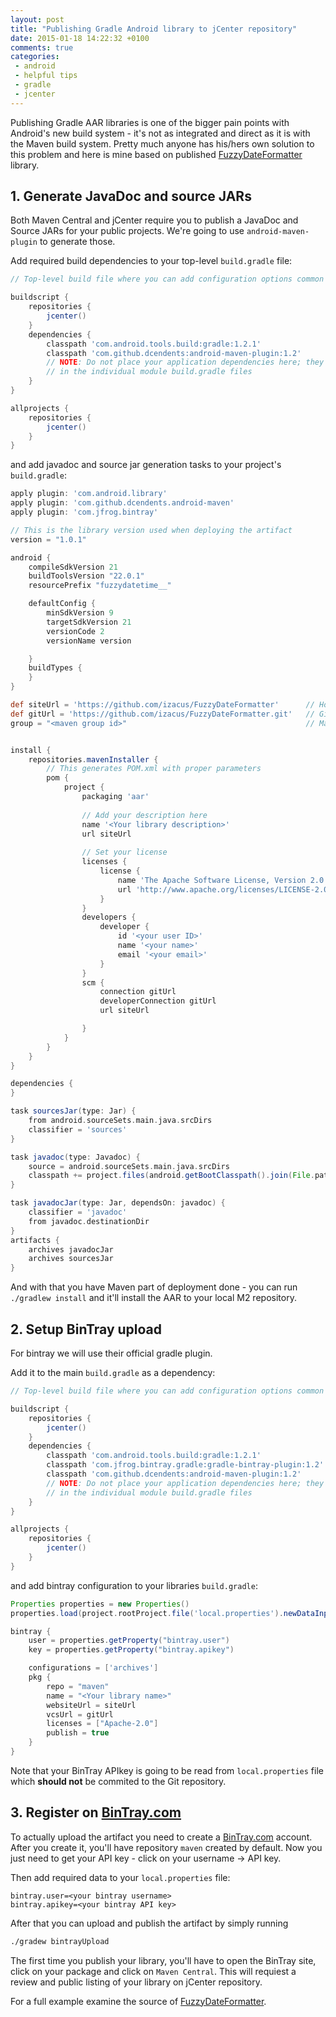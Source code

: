 ```yaml
---
layout: post
title: "Publishing Gradle Android library to jCenter repository"
date: 2015-01-18 14:22:32 +0100
comments: true
categories: 
 - android
 - helpful tips
 - gradle
 - jcenter
---
```


Publishing Gradle AAR libraries is one of the bigger pain points with Android's new build system - it's not as integrated and direct as it is with the Maven build system. Pretty much anyone has his/hers own solution to this problem and here is mine based on published [FuzzyDateFormatter][2] library.


## 1. Generate JavaDoc and source JARs

Both Maven Central and jCenter require you to publish a JavaDoc and Source JARs for your public projects. We're going to use `android-maven-plugin` to generate those.

Add required build dependencies to your top-level `build.gradle` file:

```groovy
// Top-level build file where you can add configuration options common to all sub-projects/modules.

buildscript {
    repositories {
        jcenter()
    }
    dependencies {
        classpath 'com.android.tools.build:gradle:1.2.1'
        classpath 'com.github.dcendents:android-maven-plugin:1.2'
        // NOTE: Do not place your application dependencies here; they belong
        // in the individual module build.gradle files
    }
}

allprojects {
    repositories {
        jcenter()
    }
}
```

and add javadoc and source jar generation tasks to your project's `build.gradle`:

```groovy
apply plugin: 'com.android.library'
apply plugin: 'com.github.dcendents.android-maven'
apply plugin: 'com.jfrog.bintray'

// This is the library version used when deploying the artifact
version = "1.0.1"

android {
    compileSdkVersion 21
    buildToolsVersion "22.0.1"
    resourcePrefix "fuzzydatetime__"

    defaultConfig {
        minSdkVersion 9
        targetSdkVersion 21
        versionCode 2
        versionName version

    }
    buildTypes {
    }
}

def siteUrl = 'https://github.com/izacus/FuzzyDateFormatter'      // Homepage URL of the library
def gitUrl = 'https://github.com/izacus/FuzzyDateFormatter.git'   // Git repository URL
group = "<maven group id>"                                        // Maven Group ID for the artifact


install {
    repositories.mavenInstaller {
    	// This generates POM.xml with proper parameters
        pom {
            project {
                packaging 'aar'
                
                // Add your description here
                name '<Your library description>'
                url siteUrl
                
                // Set your license
                licenses {
                    license {
                        name 'The Apache Software License, Version 2.0'
                        url 'http://www.apache.org/licenses/LICENSE-2.0.txt'
                    }
                }
                developers {
                    developer {
                        id '<your user ID>'
                        name '<your name>'
                        email '<your email>'
                    }
                }
                scm {
                    connection gitUrl
                    developerConnection gitUrl
                    url siteUrl

                }
            }
        }
    }
}

dependencies {
}

task sourcesJar(type: Jar) {
    from android.sourceSets.main.java.srcDirs
    classifier = 'sources'
}

task javadoc(type: Javadoc) {
    source = android.sourceSets.main.java.srcDirs
    classpath += project.files(android.getBootClasspath().join(File.pathSeparator))
}

task javadocJar(type: Jar, dependsOn: javadoc) {
    classifier = 'javadoc'
    from javadoc.destinationDir
}
artifacts {
    archives javadocJar
    archives sourcesJar
}
```

And with that you have Maven part of deployment done - you can run `./gradlew install` and it'll install the AAR to your local M2 repository.

## 2. Setup BinTray upload

For bintray we will use their official gradle plugin.

Add it to the main `build.gradle` as a dependency:

```groovy
// Top-level build file where you can add configuration options common to all sub-projects/modules.

buildscript {
    repositories {
        jcenter()
    }
    dependencies {
        classpath 'com.android.tools.build:gradle:1.2.1'
        classpath 'com.jfrog.bintray.gradle:gradle-bintray-plugin:1.2'
        classpath 'com.github.dcendents:android-maven-plugin:1.2'
        // NOTE: Do not place your application dependencies here; they belong
        // in the individual module build.gradle files
    }
}

allprojects {
    repositories {
        jcenter()
    }
}
```

and add bintray configuration to your libraries `build.gradle`:

```groovy
Properties properties = new Properties()
properties.load(project.rootProject.file('local.properties').newDataInputStream())

bintray {
    user = properties.getProperty("bintray.user")
    key = properties.getProperty("bintray.apikey")

    configurations = ['archives']
    pkg {
        repo = "maven"
        name = "<Your library name>"
        websiteUrl = siteUrl
        vcsUrl = gitUrl
        licenses = ["Apache-2.0"]
        publish = true
    }
}
```

Note that your BinTray APIkey is going to be read from `local.properties` file which **should not** be commited to the Git repository.

## 3. Register on [BinTray.com][1]

To actually upload the artifact you need to create a [BinTray.com][1] account. After you create it, you'll have repository `maven` created by default. Now you just need to get your API key - click on your username -> API key.

Then add required data to your `local.properties` file:

```
bintray.user=<your bintray username>
bintray.apikey=<your bintray API key>
```

After that you can upload and publish the artifact by simply running
```bash
./gradew bintrayUpload
```

The first time you publish your library, you'll have to open the BinTray site, click on your package and click on `Maven Central`. This will requiest a review and public listing of your library on jCenter repository.

For a full example examine the source of [FuzzyDateFormatter][2].


[1]: https://bintray.com/
[2]: https://github.com/izacus/FuzzyDateFormatter
